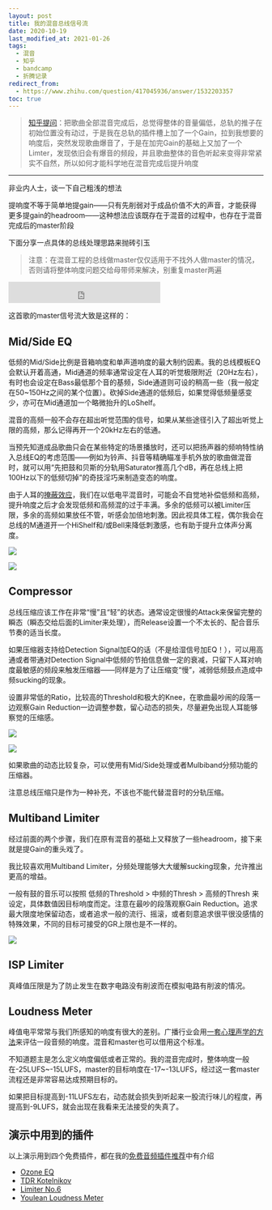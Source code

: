 ```yaml
---
layout: post
title: 我的混音总线信号流
date: 2020-10-19
last_modified_at: 2021-01-26
tags:
  - 混音
  - 知乎
  - bandcamp
  - 折腾记录
redirect_from:
  - https://www.zhihu.com/question/417045936/answer/1532203357
toc: true
---
```


> [知乎提问](https://www.zhihu.com/question/417045936/answer/1532203357)：把歌曲全部混音完成后，总觉得整体的音量偏低，总轨的推子在初始位置没有动过，于是我在总轨的插件槽上加了一个Gain，拉到我想要的响度后，突然发现歌曲爆音了，于是在加完Gain的基础上又加了一个Limter，发现依旧会有爆音的频段，并且歌曲整体的音色听起来变得非常紧实不自然，所以如何才能科学地在混音完成后提升响度

___

非业内人士，谈一下自己粗浅的想法

提响度不等于简单地提gain——只有先削弱对于成品价值不大的声音，才能获得更多提gain的headroom——这种想法应该既存在于混音的过程中，也存在于混音完成后的master阶段

下面分享一点具体的总线处理思路来抛砖引玉

> 注意：在混音工程的总线做master仅仅适用于不找外人做master的情况，否则请将整体响度问题交给母带师来解决，别重复master两遍

<iframe style="border: 0; height: 42px;" src="https://bandcamp.com/EmbeddedPlayer/album=4028171195/size=small/bgcol=ffffff/linkcol=4ec5ec/track=1545109972/transparent=true/" seamless><a href="https://feeshy.bandcamp.com/album/illusory-beats">Illusory Beats by feeshy</a></iframe>

这首歌的master信号流大致是这样的：

## Mid/Side EQ

低频的Mid/Side比例是音箱响度和单声道响度的最大制约因素。我的总线模板EQ会默认开着高通，Mid通道的频率通常设定在人耳的听觉极限附近（20Hz左右），有时也会设定在Bass最低那个音的基频，Side通道则可设的稍高一些（我一般定在50~150Hz之间的某个位置）。砍掉Side通道的低频后，如果觉得低频量感变少，亦可在Mid通道加一个略微抬升的LoShelf。

混音的高频一般不会存在超出听觉范围的信号，如果从某些途径引入了超出听觉上限的高频，那么记得再开一个20kHz左右的低通。

当预先知道成品歌曲只会在某些特定的场景播放时，还可以把扬声器的频响特性纳入总线EQ的考虑范围——例如为铃声、抖音等精确瞄准手机外放的歌曲做混音时，就可以用“先把鼓和贝斯的分轨用Saturator推高几个dB，再在总线上把100Hz以下的低频切掉”的奇技淫巧来制造变态的响度。

由于人耳的[掩蔽效应](https://baike.baidu.com/item/%E6%8E%A9%E8%94%BD%E6%95%88%E5%BA%94)，我们在以低电平混音时，可能会不自觉地补偿低频和高频，提升响度之后才会发现低频和高频混的过于丰满。多余的低频可以被Limiter压限，多余的高频如果放任不管，听感会加倍地刺激。因此视具体工程，偶尔我会在总线的M通道开一个HiShelf和/或Bell来降低刺激感，也有助于提升立体声分离度。

![](https://pic2.zhimg.com/80/v2-b148337bf1715c63b1ad6eb815b33fab_720w.jpg)

![](https://pic1.zhimg.com/80/v2-4459734ee449e93b08a9188b489c553a_720w.jpg)

## Compressor

总线压缩应该工作在非常“慢”且“轻”的状态。通常设定很慢的Attack来保留完整的瞬态（瞬态交给后面的Limiter来处理），而Release设置一个不太长的、配合音乐节奏的适当长度。

如果压缩器支持给Detection Signal加EQ的话（不是给湿信号加EQ！），可以用高通或者带通对Detection Signal中低频的节拍信息做一定的衰减，只留下人耳对响度最敏感的频段来触发压缩器——同样是为了让压缩变“慢”，减弱低频鼓点造成中频sucking的现象。

设置非常低的Ratio，比较高的Threshold和极大的Knee，在歌曲最吵闹的段落一边观察Gain Reduction一边调整参数，留心动态的损失，尽量避免出现人耳能够察觉的压缩感。

![](https://pic1.zhimg.com/80/v2-d8f4eb286f5919701e4618de3b6aa553_720w.jpg)

![](https://pic4.zhimg.com/80/v2-f61b1676923bd138248fa3943edda595_720w.jpg)

如果歌曲的动态比较复杂，可以使用有Mid/Side处理或者Mulbiband分频功能的压缩器。

注意总线压缩只是作为一种补充，不该也不能代替混音时的分轨压缩。

## Multiband Limiter

经过前面的两个步骤，我们在原有混音的基础上又释放了一些headroom，接下来就是提Gain的重头戏了。

我比较喜欢用Multiband Limiter，分频处理能够大大缓解sucking现象，允许推出更高的增益。

一般有鼓的音乐可以按照 低频的Threshold > 中频的Thresh > 高频的Thresh 来设定，具体数值因目标响度而定。注意在最吵的段落观察Gain Reduction。追求最大限度地保留动态，或者追求一般的流行、摇滚，或者刻意追求很平很没感情的特殊效果，不同的目标可接受的GR上限也是不一样的。

![](https://pic2.zhimg.com/80/v2-d23c07367b2a2179da0c49021c85814c_720w.jpg)

## ISP Limiter

真峰值压限是为了防止发生在数字电路没有削波而在模拟电路有削波的情况。

## Loudness Meter

峰值电平常常与我们所感知的响度有很大的差别。广播行业会用[一套心理声学的方法](https://zhuanlan.zhihu.com/p/51224355)来评估一段音频的响度。混音和master也可以借用这个标准。

不知道题主是怎么定义响度偏低或者正常的。我的混音完成时，整体响度一般在-25LUFS~-15LUFS，master的目标响度在-17~-13LUFS，经过这一套master流程还是非常容易达成预期目标的。

如果把目标提高到-11LUFS左右，动态就会损失到听起来一股流行味儿的程度，再提高到-9LUFS，就会出现在我看来无法接受的失真了。

## 演示中用到的插件

以上演示用到四个免费插件，都在我的[免费音频插件推荐](/lists/free-audio-plugins)中有介绍

- [Ozone EQ](https://www.native-instruments.com/en/products/izotope/ozone-11-eq/)
- [TDR Kotelnikov](https://www.tokyodawn.net/tdr-kotelnikov/)
- [Limiter No.6](https://www.tokyodawn.net/vladg-limiter-n6/)
- [Youlean Loudness Meter](https://youlean.co/youlean-loudness-meter/)